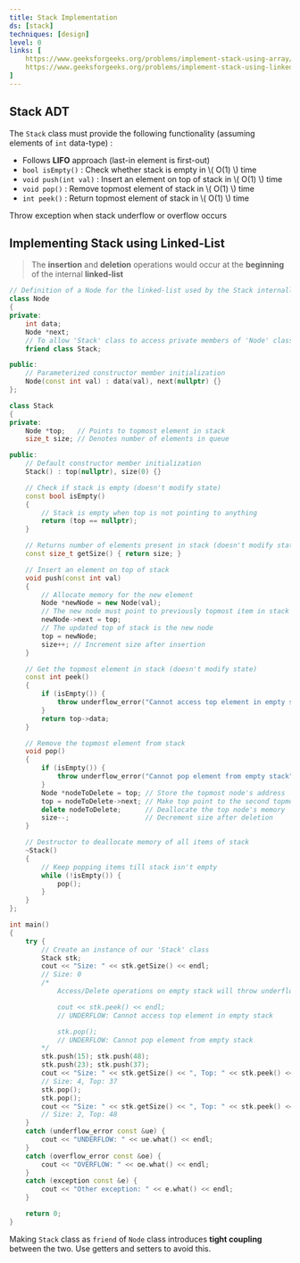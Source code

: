 ```yaml
---
title: Stack Implementation
ds: [stack]
techniques: [design]
level: 0
links: [
    https://www.geeksforgeeks.org/problems/implement-stack-using-array/1,
    https://www.geeksforgeeks.org/problems/implement-stack-using-linked-list/1,
]
---
```


## Stack ADT

The `Stack` class must provide the following functionality (assuming elements of `int` data-type) :

- Follows **LIFO** approach (last-in element is first-out)
- `bool isEmpty()` : Check whether stack is empty in \\( O(1) \\) time
- `void push(int val)` : Insert an element on top of stack in \\( O(1) \\) time
- `void pop()` : Remove topmost element of stack in \\( O(1) \\) time
- `int peek()` :  Return topmost element of stack in \\( O(1) \\) time

Throw exception when stack underflow or overflow occurs

## Implementing Stack using Linked-List

> The **insertion** and **deletion** operations would occur at the **beginning** of the internal **linked-list**

```cpp
// Definition of a Node for the linked-list used by the Stack internally 
class Node
{
private:
    int data;
    Node *next;
    // To allow 'Stack' class to access private members of 'Node' class
    friend class Stack;

public:
    // Parameterized constructor member initialization
    Node(const int val) : data(val), next(nullptr) {}
};

class Stack
{
private:
    Node *top;   // Points to topmost element in stack
    size_t size; // Denotes number of elements in queue

public:
    // Default constructor member initialization
    Stack() : top(nullptr), size(0) {}

    // Check if stack is empty (doesn't modify state)
    const bool isEmpty()
    {
        // Stack is empty when top is not pointing to anything
        return (top == nullptr);
    }

    // Returns number of elements present in stack (doesn't modify state)
    const size_t getSize() { return size; }

    // Insert an element on top of stack
    void push(const int val)
    {
        // Allocate memory for the new element
        Node *newNode = new Node(val);
        // The new node must point to previously topmost item in stack
        newNode->next = top;
        // The updated top of stack is the new node
        top = newNode;
        size++; // Increment size after insertion
    }

    // Get the topmost element in stack (doesn't modify state)
    const int peek()
    {
        if (isEmpty()) {
            throw underflow_error("Cannot access top element in empty stack");
        }
        return top->data;
    }

    // Remove the topmost element from stack
    void pop()
    {
        if (isEmpty()) {
            throw underflow_error("Cannot pop element from empty stack");
        }
        Node *nodeToDelete = top; // Store the topmost node's address
        top = nodeToDelete->next; // Make top point to the second topmost
        delete nodeToDelete;      // Deallocate the top node's memory
        size--;                   // Decrement size after deletion
    }

    // Destructor to deallocate memory of all items of stack
    ~Stack()
    {
        // Keep popping items till stack isn't empty
        while (!isEmpty()) {
            pop();
        }
    }
};

int main()
{
    try {
        // Create an instance of our 'Stack' class
        Stack stk;
        cout << "Size: " << stk.getSize() << endl;
        // Size: 0
        /*
            Access/Delete operations on empty stack will throw underflow exception and exit:

            cout << stk.peek() << endl;
            // UNDERFLOW: Cannot access top element in empty stack

            stk.pop();
            // UNDERFLOW: Cannot pop element from empty stack
        */
        stk.push(15); stk.push(48);
        stk.push(23); stk.push(37);
        cout << "Size: " << stk.getSize() << ", Top: " << stk.peek() << endl;
        // Size: 4, Top: 37
        stk.pop();
        stk.pop();
        cout << "Size: " << stk.getSize() << ", Top: " << stk.peek() << endl;
        // Size: 2, Top: 48
    }
    catch (underflow_error const &ue) {
        cout << "UNDERFLOW: " << ue.what() << endl;
    }
    catch (overflow_error const &oe) {
        cout << "OVERFLOW: " << oe.what() << endl;
    }
    catch (exception const &e) {
        cout << "Other exception: " << e.what() << endl;
    }

    return 0;
}
```

Making `Stack` class as `friend` of `Node` class introduces **tight coupling** between the two. Use getters and setters to avoid this.
